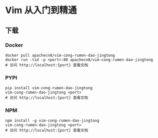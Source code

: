# Vim 从入门到精通

## 下载

### Docker

```
docker pull apachecn0/vim-cong-rumen-dao-jingtong
docker run -tid -p <port>:80 apachecn0/vim-cong-rumen-dao-jingtong
# 访问 http://localhost:{port} 查看文档
```

### PYPI

```
pip install vim-cong-rumen-dao-jingtong
vim-cong-rumen-dao-jingtong <port>
# 访问 http://localhost:{port} 查看文档
```

### NPM

```
npm install -g vim-cong-rumen-dao-jingtong
vim-cong-rumen-dao-jingtong <port>
# 访问 http://localhost:{port} 查看文档
```
